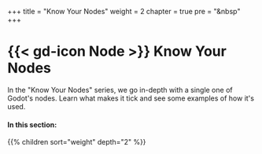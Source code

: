 +++
title = "Know Your Nodes"
weight = 2
chapter = true
pre = "<i class='far fa-circle fa-fw'></i>&nbsp"
+++

# {{< gd-icon Node >}}&nbsp;Know Your Nodes

In the "Know Your Nodes" series, we go in-depth with a single one of Godot's nodes. Learn what makes it tick and see some examples of how it's used.

#### In this section:

{{% children  sort="weight" depth="2" %}}